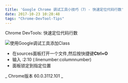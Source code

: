 ```yaml
---
title: 'Google Chrome 调试工具小技巧（7）- 快速定位代码行数'
date: 2017-10-23 10:28:48
tags: "Chrome-DevTool-Tips"
---
```

Chrome DevTools:  快速定位代码行数

![使用Google调试工具添加Class](/images/tip7.gif)

- 在sources面板打开一个文件,然后按快捷键**Ctrl+O**
- 输入 :2:10 (:linenumber:columnnumber)
- 面板锁定到指定位置

_ Chrome版本 60.0.3112.101 _
